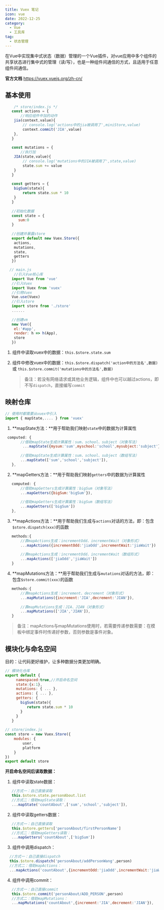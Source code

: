 ```yaml
---
title: Vuex 笔记
icon: vue
date: 2022-12-25
category:
  - Vue
  - 工具库
tag:
  - 状态管理
---
```



在Vue中实现集中式状态（数据）管理的一个Vue插件，对vue应用中多个组件的共享状态进行集中式的管理（读/写），也是一种组件间通信的方式，且适用于任意组件间通信。

**官方文档** <https://vuex.vuejs.org/zh-cn/>

## 基本使用

```js
	/* store/index.js */
   const actions = {
       //响应组件中加的动作
   	jia(context,value){
   		// console.log('actions中的jia被调用了',miniStore,value)
   		context.commit('JIA',value)
   	},
   }
   
   const mutations = {
       //执行加
   	JIA(state,value){
   		// console.log('mutations中的JIA被调用了',state,value)
   		state.sum += value
   	}
   }
   
   const getters = {
   	bigSum(state){
   		return state.sum * 10
   	}
   }
   
   //初始化数据
   const state = {
      sum:0
   }
   
   //创建并暴露store
   export default new Vuex.Store({
   	actions,
   	mutations,
   	state,
    getters
   })
```

```js
  // main.js
	//引入Vue核心库
   import Vue from 'vue'
   //引入Vuex
   import Vuex from 'vuex'
   //引用Vuex
   Vue.use(Vuex)
   //引入store
   import store from './store'
   ......
   
   //创建vm
   new Vue({
   	el:'#app',
   	render: h => h(App),
   	store
   })
```

1. 组件中读取vuex中的数据：`this.$store.state.sum`

2. 组件中修改vuex中的数据：`this.$store.dispatch('action中的方法名',数据)`或 `this.$store.commit('mutations中的方法名',数据)`

   > 备注：若没有网络请求或其他业务逻辑，组件中也可以越过actions，即不写`dispatch`，直接编写`commit`



## 映射仓库

```js
// 使用时都需要从vuex中引入
import { mapState,.... } from 'vuex'
```



1. **mapState方法：**用于帮助我们映射`state`中的数据为计算属性

```js
 computed: {
       //借助mapState生成计算属性：sum、school、subject（对象写法）
        ...mapState({mysum:'sum',myschool:'school',mysubject:'subject'}),
            
       //借助mapState生成计算属性：sum、school、subject（数组写法）
       ...mapState(['sum','school','subject']),
   },
```

2. **mapGetters方法：**用于帮助我们映射`getters`中的数据为计算属性

```js
   computed: {
       //借助mapGetters生成计算属性：bigSum（对象写法）
       ...mapGetters({bigSum:'bigSum'}),
   
       //借助mapGetters生成计算属性：bigSum（数组写法）
       ...mapGetters(['bigSum'])
   },
```

3. **mapActions方法：**用于帮助我们生成与`actions`对话的方法，即：包含`$store.dispatch(xxx)`的函数

```js
   methods:{
       //靠mapActions生成：incrementOdd、incrementWait（对象形式）
       ...mapActions({incrementOdd:'jiaOdd',incrementWait:'jiaWait'})
   
       //靠mapActions生成：incrementOdd、incrementWait（数组形式）
       ...mapActions(['jiaOdd','jiaWait'])
   }
```

4. **mapMutations方法：**用于帮助我们生成与`mutations`对话的方法，即：包含`$store.commit(xxx)`的函数

```js
   methods:{
       //靠mapActions生成：increment、decrement（对象形式）
       ...mapMutations({increment:'JIA',decrement:'JIAN'}),
       
       //靠mapMutations生成：JIA、JIAN（对象形式）
       ...mapMutations(['JIA','JIAN']),
   }
```

> 备注：mapActions与mapMutations使用时，若需要传递参数需要：在模板中绑定事件时传递好参数，否则参数是事件对象。



## 模块化与命名空间

目的：让代码更好维护，让多种数据分类更加明确。

```js
// 模块化仓库
export default {
     namespaced:true,//开启命名空间
     state:{x:1},
     mutations: { ... },
     actions: { ... },
     getters: {
       bigSum(state){
          return state.sum * 10
       }
     }
   }
      
// store/index.js
const store = new Vuex.Store({
	modules: {
		user,
		platform
	}
})
export default store
```



**开启命名空间后读取数据：**

1. 组件中读取state数据：

```js
   //方式一：自己直接读取
   this.$store.state.personAbout.list
   //方式二：借助mapState读取：
   ...mapState('countAbout',['sum','school','subject']),
```

2. 组件中读取getters数据：

```js
   //方式一：自己直接读取
   this.$store.getters['personAbout/firstPersonName']
   //方式二：借助mapGetters读取：
   ...mapGetters('countAbout',['bigSum'])
```

3. 组件中调用dispatch：

```js
  //方式一：自己直接dispatch
  this.$store.dispatch('personAbout/addPersonWang',person)
  //方式二：借助mapActions：
  ...mapActions('countAbout',{incrementOdd:'jiaOdd',incrementWait:'jiaWait'})
```

4. 组件中调用commit：

```js
   //方式一：自己直接commit
   this.$store.commit('personAbout/ADD_PERSON',person)
   //方式二：借助mapMutations：
   ...mapMutations('countAbout',{increment:'JIA',decrement:'JIAN'}),
```
